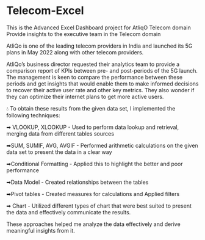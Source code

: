# Telecom-Excel
This is the Advanced Excel Dashboard project for AtliqO Telecom domain 
Provide insights to the executive team in the Telecom domain

AtliQo is one of the leading telecom providers in India and launched its 5G plans in May 2022 along with other telecom providers.

AtliQo’s business director requested their analytics team to provide a comparison report of KPIs between pre- and post-periods of the 5G launch. The management is keen to compare the performance between these periods and get insights that would enable them to make informed decisions to recover their active user rate and other key metrics. They also wonder if they can optimize their internet plans to get more active users.

💧 To obtain these results from the given data set, I implemented the following techniques:

➡ VLOOKUP, XLOOKUP - Used to perform data lookup and retrieval, merging data from different tables sources

➡SUM, SUMIF, AVG, AVGIF - Performed arithmetic calculations on the given data set to present the data in a clear way

➡Conditional Formatting - Applied this to highlight the better and poor performance

➡Data Model - Created relationships between the tables

➡Pivot tables - Created measures for calculations and Applied filters 

➡ Chart - Utilized different types of chart that were best suited to present the data and effectively communicate the results.

These approaches helped me analyze the data effectively and derive meaningful insights from it.
